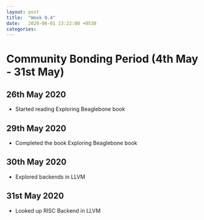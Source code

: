 ```yaml
---
layout: post
title:  "Week 0.4"
date:   2020-06-01 13:22:00 +0530
categories:
---
```


# Community Bonding Period (4th May - 31st May)

## 26th May 2020
* Started reading Exploring Beaglebone book

## 29th May 2020
* Completed the book Exploring Beaglebone book

## 30th May 2020
* Explored backends in LLVM

## 31st May 2020
* Looked up RISC Backend in LLVM